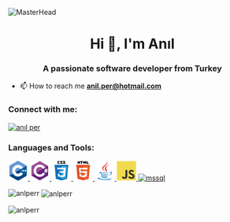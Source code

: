 ![MasterHead](https://binarapps.com/wp-content/uploads/2021/09/Top-10-Programming-Languages-of-the-Future.png)


 
<h1 align="center">Hi 👋, I'm Anıl</h1>
<h3 align="center">A passionate software developer from Turkey</h3>

<!--- 🌱 I’m currently learning **C#, .NET**-->

- 📫 How to reach me **anil.per@hotmail.com**

<h3 align="left">Connect with me:</h3>
<p align="left">
<a href="https://www.linkedin.com/in/anil-per/" target="blank"><img align="center" src="https://raw.githubusercontent.com/rahuldkjain/github-profile-readme-generator/master/src/images/icons/Social/linked-in-alt.svg" alt="anıl per" height="30" width="40" /></a>
</p>

<h3 align="left">Languages and Tools:</h3>
<p align="left"> <a href="https://www.w3schools.com/cpp/" target="_blank" rel="noreferrer"> <img src="https://raw.githubusercontent.com/devicons/devicon/master/icons/cplusplus/cplusplus-original.svg" alt="cplusplus" width="40" height="40"/> </a> <a href="https://www.w3schools.com/cs/" target="_blank" rel="noreferrer"> <img src="https://raw.githubusercontent.com/devicons/devicon/master/icons/csharp/csharp-original.svg" alt="csharp" width="40" height="40"/> </a> <a href="https://www.w3schools.com/css/" target="_blank" rel="noreferrer"> <img src="https://raw.githubusercontent.com/devicons/devicon/master/icons/css3/css3-original-wordmark.svg" alt="css3" width="40" height="40"/> </a> <a href="https://www.w3.org/html/" target="_blank" rel="noreferrer"> <img src="https://raw.githubusercontent.com/devicons/devicon/master/icons/html5/html5-original-wordmark.svg" alt="html5" width="40" height="40"/> </a> <a href="https://www.java.com" target="_blank" rel="noreferrer"> <img src="https://raw.githubusercontent.com/devicons/devicon/master/icons/java/java-original.svg" alt="java" width="40" height="40"/> </a> <a href="https://developer.mozilla.org/en-US/docs/Web/JavaScript" target="_blank" rel="noreferrer"> <img src="https://raw.githubusercontent.com/devicons/devicon/master/icons/javascript/javascript-original.svg" alt="javascript" width="40" height="40"/> </a> <a href="https://www.microsoft.com/en-us/sql-server" target="_blank" rel="noreferrer"> <img src="https://www.svgrepo.com/show/303229/microsoft-sql-server-logo.svg" alt="mssql" width="40" height="40"/> </a> </p>

<p><img align="left" src="https://github-readme-stats.vercel.app/api/top-langs?username=anlperr&show_icons=true&locale=en&layout=compact" alt="anlperr" /></p>

<p>&nbsp;<img align="center" src="https://github-readme-stats.vercel.app/api?username=anlperr&show_icons=true&locale=en" alt="anlperr" /></p>

<p><img align="center" src="https://github-readme-streak-stats.herokuapp.com/?user=anlperr&" alt="anlperr" /></p>
